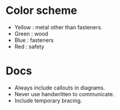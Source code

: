 # Color scheme
- Yellow : metal other than fasteners.
- Green : wood
- Blue : fasteners
- Red : safety


# Docs
- Always include callouts in diagrams.
- Never use handwritten to communicate.
- Include temporary bracing.